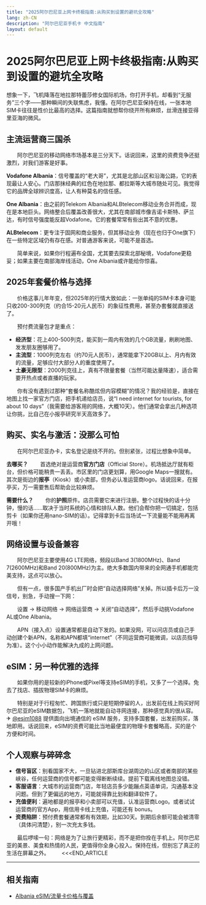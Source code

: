 ```yaml
---
title: "2025阿尔巴尼亚上网卡终极指南:从购买到设置的避坑全攻略"
lang: zh-CN
description: "阿尔巴尼亚手机卡 中文指南"
layout: default
---
```

# 2025阿尔巴尼亚上网卡终极指南:从购买到设置的避坑全攻略

想象一下，飞机降落在地拉那特蕾莎修女国际机场，你打开手机，却看到“无服务”三个字——那种瞬间的失联焦虑，我懂。在阿尔巴尼亚保持在线，一张本地SIM卡往往是性价比最高的选择。这篇指南就想帮你绕开所有麻烦，丝滑连接亚得里亚海的微风。

## 主流运营商三国杀

　　阿尔巴尼亚的移动网络市场基本是三分天下。话说回来，这里的资费竞争还挺激烈，对我们游客是好事。

**Vodafone Albania**：信号覆盖的“老大哥”，尤其是北部山区和沿海公路，它的表现最让人安心。门店那抹经典的红色在地拉那、都拉斯等大城市随处可见。我觉得它的品牌全球辨识度高，让人有种莫名的信任感。

**One Albania**：由之前的Telekom Albania和ALBtelecom移动业务合并而成，现在是本地巨头。网络整合后覆盖改善很大，尤其在南部城市像吉诺卡斯特、萨兰达，有时信号强度能反超Vodafone。它的套餐常常有些出其不意的优惠。

**ALBtelecom**：更专注于固网和商业服务，但其移动业务（现在也归于One旗下）在一些特定区域仍有存在感。对普通游客来说，可能不是首选。

　　简单来说，如果你行程遍布全国，尤其要去探索北部秘境，Vodafone更稳妥；如果主要在南部海岸线活动，One Albania或许能给你惊喜。

## 2025年套餐价格与选择

　　价格这事儿年年变，但2025年的行情大致如此：一张单纯的SIM卡本身可能只收200-300列克（约合15-20元人民币）的象征性费用，甚至办套餐就直接送了。

　　预付费流量包才是重点：

  *  **经济型**：花上400-500列克，能买到一周内有效的几个GB流量，刷刷地图、发发朋友圈够用了。
  *  **主流型**：1000列克左右（约70元人民币），通常能拿下20GB以上、月内有效的流量，足够应付大部分人的重度使用了。
  *  **土豪无限型**：2000列克往上，真有不限量套餐（当然可能达量降速），适合需要开热点或者直播的玩家。

　　你有没有遇到过那种“套餐名称酷炫但内容模糊”的情况？我的经验是，直接在地图上找一家官方门店，把手机递给店员，说“I need internet for tourists, for about 10 days”（我需要给游客用的网络，大概10天）。他们通常会拿出几种选项让你挑，比自己在小报亭研究半天高效多了。

## 购买、实名与激活：没那么可怕

　　在阿尔巴尼亚办卡，实名登记是绕不开的。但别紧张，过程比想象中简单。

**去哪买？**
　　首选绝对是运营商**官方门店**（Official Store）。机场抵达厅就有柜台，但价格可能稍贵一丢丢。市区里的门店更划算，用Google Maps一搜就有。其次是街边的**报亭**（Kiosk）或小卖部，但务必认准运营商logo。话说回来，在报亭买，万一需要售后帮助会比较麻烦。

**需要什么？**
　　你的**护照**原件。店员需要它来进行注册。整个过程快的话十分钟，慢的话……取决于当时系统的心情和排队人数。他们会帮你把一切搞定，包括剪卡（如果你还用nano-SIM的话）。记得拿到卡后当场试一下流量能不能用再离开哦！

## 网络设置与设备兼容

　　阿尔巴尼亚主要使用4G LTE网络，频段以Band 3(1800MHz)、Band 7(2600MHz)和Band 20(800MHz)为主。绝大多数国内带来的全网通手机都能完美支持，这点可以放心。

　　但有一点，很多国产手机出厂时会把“自动选择网络”关掉。所以插卡后万一没信号，别急，手动搜一下网：

　　设置 → 移动网络 → 网络运营商 → 关闭“自动选择”，然后手动挑Vodafone AL或One Albania。

　　APN（接入点）设置通常都是自动下发的。如果没网，可以问店员或自己手动创建个新APN，名称和APN都填“internet”（不同运营商可能微调，以店员指导为准）。这个小小动作能解决九成的上网问题。

## eSIM：另一种优雅的选择

　　如果你用的是较新的iPhone或Pixel等支持eSIM的手机，又多了一个选择。免去了找店、插拔物理SIM卡的麻烦。

　　特别是对于行程匆忙、跨国旅行或只是短期停留的人，出发前在线上购买好阿尔巴尼亚的eSIM数据包，飞机一落地就能自动寻网连接，那种感觉真的很从容。✈ [@esim1088](https://t.me/s/esim1088) 提供面向出境通信的 eSIM 服务，支持多国套餐，出发前购买，落地即用。话说回来，eSIM的资费可能比当地最便宜的物理卡套餐略高，买的是个方便和时间。

## 个人观察与碎碎念

  *  **信号盲区**：别看国家不大，一旦钻进北部斯库台湖周边的山区或者南部的某些峡谷，任何运营商的信号都可能变得断断续续。提前下载离线地图总没错。
  *  **客服语言**：大城市的运营商门店，年轻店员多少能蹦点英语单词，沟通基本没问题。但到了更偏远的地方，可能就得靠比划和翻译软件了。
  *  **充值便利**：遍地都是的报亭和小卖部可以充值，认准运营商Logo。或者试试运营商的官方App，用信用卡线上充值，可能还有 bonus。
  *  **资费陷阱**：预付费套餐通常都有有效期，比如30天。到期后余额可能会被清零（具体问清楚），别一次充太多钱。

　　最后啰嗦一句：网络是为了让旅行更精彩，而不是把你拴在手机上。阿尔巴尼亚的美景、美食和热情的人民，更值得你全身心投入。保持在线，但别忘了真正的生活在屏幕之外。
　　<<<END_ARTICLE

<!-- crosslink -->
---

## 相关指南

- [Albania eSIM/流量卡价格与覆盖](https://azpetavircava.github.io/albania-data-plans)
